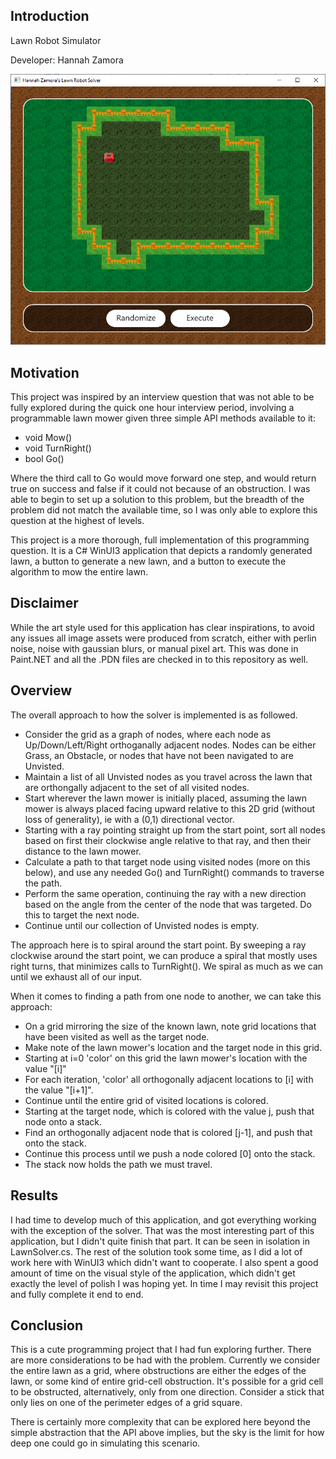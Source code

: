 ## Introduction
Lawn Robot Simulator

Developer: Hannah Zamora

![Screenshot of Lawn Robot Simulator](./screenshot01.png)

## Motivation
This project was inspired by an interview question that was not able to be fully explored during the quick one hour interview period, involving a programmable lawn mower given three simple API methods available to it:

- void Mow()
- void TurnRight()
- bool Go()

Where the third call to Go would move forward one step, and would return true on success and false if it could not because of an obstruction. I was able to begin to set up a solution to this problem, but the breadth of the problem did not match the available time, so I was only able to explore this question at the highest of levels.

This project is a more thorough, full implementation of this programming question. It is a C# WinUI3 application that depicts a randomly generated lawn, a button to generate a new lawn, and a button to execute the algorithm to mow the entire lawn.

## Disclaimer
While the art style used for this application has clear inspirations, to avoid any issues all image assets were produced from scratch, either with perlin noise, noise with gaussian blurs, or manual pixel art. This was done in Paint.NET and all the .PDN files are checked in to this repository as well.

## Overview
The overall approach to how the solver is implemented is as followed.

- Consider the grid as a graph of nodes, where each node as Up/Down/Left/Right orthoganally adjacent nodes. Nodes can be either Grass, an Obstacle, or nodes that have not been navigated to are Unvisted.
- Maintain a list of all Unvisted nodes as you travel across the lawn that are orthongally adjacent to the set of all visited nodes.
- Start wherever the lawn mower is initially placed, assuming the lawn mower is always placed facing upward relative to this 2D grid (without loss of generality), ie with a (0,1) directional vector.
- Starting with a ray pointing straight up from the start point, sort all nodes based on first their clockwise angle relative to that ray, and then their distance to the lawn mower.
- Calculate a path to that target node using visited nodes (more on this below), and use any needed Go() and TurnRight() commands to traverse the path.
- Perform the same operation, continuing the ray with a new direction based on the angle from the center of the node that was targeted. Do this to target the next node.
- Continue until our collection of Unvisted nodes is empty.

The approach here is to spiral around the start point. By sweeping a ray clockwise around the start point, we can produce a spiral that mostly uses right turns, that minimizes calls to TurnRight(). We spiral as much as we can until we exhaust all of our input.

When it comes to finding a path from one node to another, we can take this approach:
- On a grid mirroring the size of the known lawn, note grid locations that have been visited as well as the target node.
- Make note of the lawn mower's location and the target node in this grid.
- Starting at i=0 'color' on this grid the lawn mower's location with the value "[i]"
- For each iteration, 'color' all orthogonally adjacent locations to [i] with the value "[i+1]".
- Continue until the entire grid of visited locations is colored.
- Starting at the target node, which is colored with the value j, push that node onto a stack.
- Find an orthogonally adjacent node that is colored [j-1], and push that onto the stack.
- Continue this process until we push a node colored [0] onto the stack.
- The stack now holds the path we must travel.

## Results
I had time to develop much of this application, and got everything working with the exception of the solver. That was the most interesting part of this application, but I didn't quite finish that part. It can be seen in isolation in LawnSolver.cs. The rest of the solution took some time, as I did a lot of work here with WinUI3 which didn't want to cooperate. I also spent a good amount of time on the visual style of the application, which didn't get exactly the level of polish I was hoping yet. In time I may revisit this project and fully complete it end to end.

## Conclusion
This is a cute programming project that I had fun exploring further. There are more considerations to be had with the problem. Currently we consider the entire lawn as a grid, where obstructions are either the edges of the lawn, or some kind of entire grid-cell obstruction. It's possible for a grid cell to be obstructed, alternatively, only from one direction. Consider a stick that only lies on one of the perimeter edges of a grid square.

There is certainly more complexity that can be explored here beyond the simple abstraction that the API above implies, but the sky is the limit for how deep one could go in simulating this scenario.

